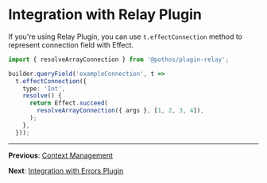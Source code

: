 # Integration with Relay Plugin

If you're using Relay Plugin, you can use `t.effectConnection` method to represent connection field with Effect.

```ts
import { resolveArrayConnection } from '@pothos/plugin-relay';

builder.queryField('exampleConnection', t =>
  t.effectConnection({
    type: 'Int',
    resolve() {
      return Effect.succeed(
        resolveArrayConnection({ args }, [1, 2, 3, 4]),
      );
    },
  }));
```

---

**Previous**: [Context Management](./02-context-management.md)

**Next**: [Integration with Errors Plugin](./04-integration-with-errors-plugin.md)
